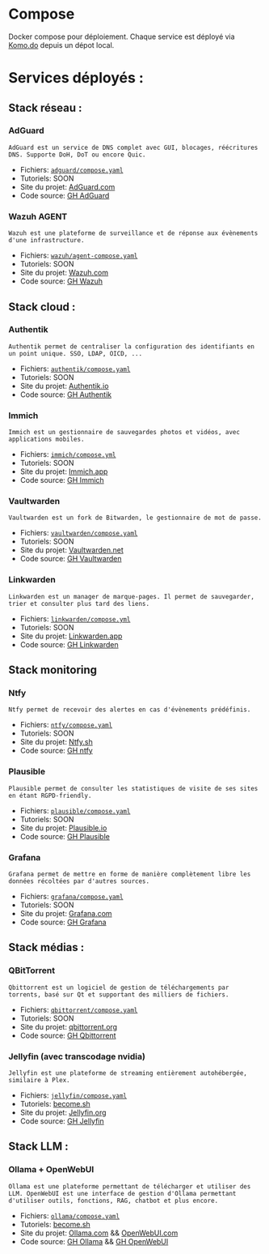 # Compose

Docker compose pour déploiement. Chaque service est déployé via [Komo.do](https://komo.do/) depuis un dépot local.


# Services déployés :

## Stack réseau :

### AdGuard

    AdGuard est un service de DNS complet avec GUI, blocages, réécritures DNS. Supporte DoH, DoT ou encore Quic.

- Fichiers: [`adguard/compose.yaml`](adguard/compose.yaml)
- Tutoriels: SOON
- Site du projet: [AdGuard.com](https://adguard.com/fr/adguard-home/overview.html)
- Code source: [GH AdGuard](https://github.com/AdguardTeam/AdGuardHome)

### Wazuh AGENT

    Wazuh est une plateforme de surveillance et de réponse aux évènements d'une infrastructure.

- Fichiers: [`wazuh/agent-compose.yaml`](wazuh/agent-compose.yaml)
- Tutoriels: SOON
- Site du projet: [Wazuh.com](https://wazuh.com/)
- Code source: [GH Wazuh](https://github.com/Wazuh/Wazuh)


## Stack cloud :

### Authentik

    Authentik permet de centraliser la configuration des identifiants en un point unique. SSO, LDAP, OICD, ...

- Fichiers: [`authentik/compose.yaml`](authentik/compose.yaml)
- Tutoriels: SOON
- Site du projet: [Authentik.io](https://goauthentik.io/)
- Code source: [GH Authentik](https://github.com/goauthentik/authentik)

### Immich

    Immich est un gestionnaire de sauvegardes photos et vidéos, avec applications mobiles.

- Fichiers: [`immich/compose.yml`](immich/compose.yml)
- Tutoriels: SOON
- Site du projet: [Immich.app](https://immich.app/)
- Code source: [GH Immich](https://github.com/immich-app/immich)

### Vaultwarden

    Vaultwarden est un fork de Bitwarden, le gestionnaire de mot de passe.

- Fichiers: [`vaultwarden/compose.yaml`](vaultwarden/compose.yaml)
- Tutoriels: SOON
- Site du projet: [Vaultwarden.net](https://www.vaultwarden.net/)
- Code source: [GH Vaultwarden](https://github.com/dani-garcia/vaultwarden)

### Linkwarden

    Linkwarden est un manager de marque-pages. Il permet de sauvegarder, trier et consulter plus tard des liens.

- Fichiers: [`linkwarden/compose.yml`](linkwarden/compose.yml)
- Tutoriels: SOON
- Site du projet: [Linkwarden.app](https://linkwarden.app/)
- Code source: [GH Linkwarden](https://github.com/linkwarden/linkwarden)

## Stack monitoring

### Ntfy

    Ntfy permet de recevoir des alertes en cas d'évènements prédéfinis.

- Fichiers: [`ntfy/compose.yaml`](ntfy/compose.yaml)
- Tutoriels: SOON
- Site du projet: [Ntfy.sh](https://ntfy.sh/)
- Code source: [GH ntfy](https://github.com/binwiederhier/ntfy)

### Plausible

    Plausible permet de consulter les statistiques de visite de ses sites en étant RGPD-friendly.

- Fichiers: [`plausible/compose.yaml`](plausible/compose.yaml)
- Tutoriels: SOON
- Site du projet: [Plausible.io](https://plausible.io/)
- Code source: [GH Plausible](https://github.com/plausible/community-edition)

### Grafana

    Grafana permet de mettre en forme de manière complètement libre les données récoltées par d'autres sources.

- Fichiers: [`grafana/compose.yaml`](grafana/compose.yaml)
- Tutoriels: SOON
- Site du projet: [Grafana.com](https://grafana.com/)
- Code source: [GH Grafana](https://github.com/grafana/grafana)

## Stack médias :

### QBitTorrent

    Qbittorrent est un logiciel de gestion de téléchargements par torrents, basé sur Qt et supportant des milliers de fichiers.

- Fichiers: [`qbittorrent/compose.yaml`](qbittorrent/compose.yaml)
- Tutoriels: SOON
- Site du projet: [qbittorrent.org](https://www.qbittorrent.org/)
- Code source: [GH Qbittorrent](https://github.com/qbittorrent/qBittorrent/)

### Jellyfin (avec transcodage nvidia)

    Jellyfin est une plateforme de streaming entièrement autohébergée, similaire à Plex.

- Fichiers: [`jellyfin/compose.yaml`](jellyfin/compose.yaml)
- Tutoriels: [become.sh](https://docs.become.sh/services/jellyfin/)
- Site du projet: [Jellyfin.org](https://jellyfin.org/)
- Code source: [GH Jellyfin](https://github.com/jellyfin/jellyfin)

## Stack LLM :

### Ollama + OpenWebUI

    Ollama est une plateforme permettant de télécharger et utiliser des LLM. OpenWebUI est une interface de gestion d'Ollama permettant d'utiliser outils, fonctions, RAG, chatbot et plus encore.

- Fichiers: [`ollama/compose.yaml`](ollama/compose.yaml)
- Tutoriels: [become.sh](https://docs.become.sh/services/ollama/)
- Site du projet: [Ollama.com](https://ollama.com/) && [OpenWebUI.com](https://openwebui.com/)
- Code source: [GH Ollama](https://github.com/ollama/ollama) && [GH OpenWebUI](https://github.com/open-webui/open-webui)